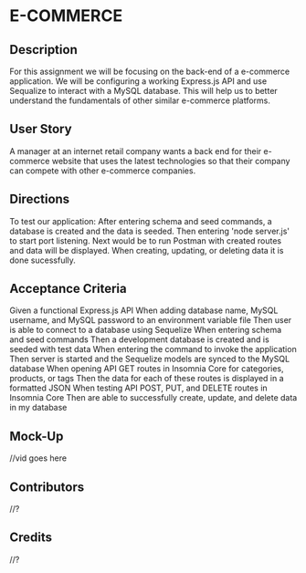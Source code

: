 # E-COMMERCE 

## Description 
For this assignment we will be focusing on the back-end of a e-commerce application. We will be configuring a working Express.js API and use Sequalize to interact with a MySQL database. This will help us to better understand the fundamentals of other similar e-commerce platforms.

## User Story
A manager at an internet retail company wants a back end for their e-commerce website that uses the latest technologies so that their company can compete with other e-commerce companies.

## Directions 
To test our application:
After entering schema and seed commands, a database is created and the data is seeded. 
Then entering 'node server.js' to start port listening. 
Next would be to run Postman with created routes and data will be displayed. 
When creating, updating, or deleting data it is done sucessfully.


## Acceptance Criteria 
Given a functional Express.js API
When adding database name, MySQL username, and MySQL password to an environment variable file
Then user is able to connect to a database using Sequelize
When entering schema and seed commands
Then a development database is created and is seeded with test data
When entering the command to invoke the application
Then server is started and the Sequelize models are synced to the MySQL database
When opening API GET routes in Insomnia Core for categories, products, or tags
Then the data for each of these routes is displayed in a formatted JSON
When testing API POST, PUT, and DELETE routes in Insomnia Core
Then are able to successfully create, update, and delete data in my database

## Mock-Up
//vid goes here 

## Contributors 
//?

## Credits
//?